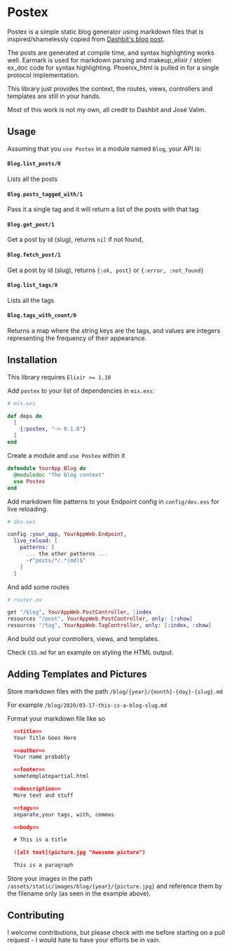 # Postex

Postex is a simple static blog generator using markdown files that is inspired/shamelessly copied from [Dashbit's blog post](https://dashbit.co/blog/welcome-to-our-blog-how-it-was-made).

The posts are generated at compile time, and syntax highlighting works well. Earmark is used 
for markdown parsing and makeup_elixir / stolen ex_doc code for syntax highlighting. Phoenix_html is pulled in for a single protocol implementation.

This library just provides the context, the routes, views, controllers and templates are still in your hands.

Most of this work is not my own, all credit to Dashbit and José Valim.

## Usage

Assuming that you `use Postex` in a module named `Blog`, your API is:

####  `Blog.list_posts/0`

Lists all the posts

#### `Blog.posts_tagged_with/1`

Pass it a single tag and it will return a list of the posts with that tag

#### `Blog.get_post/1`

Get a post by id (slug), returns `nil` if not found,

#### `Blog.fetch_post/1`

Get a post by id (slug), returns `{:ok, post}` or `{:error, :not_found}`
  
#### `Blog.list_tags/0`

Lists all the tags

#### `Blog.tags_with_count/0`

Returns a map where the string keys are the tags, and values are integers representing the frequency of their appearance.


## Installation

This library requires `Elixir >= 1.10`

Add `postex` to your list of dependencies in `mix.exs`:

```elixir
# mix.exs

def deps do
  [
    {:postex, "~> 0.1.0"}
  ]
end
```

Create a module and `use Postex` within it

```elixir
defmodule YourApp.Blog do
  @moduledoc "The blog context"
  use Postex
end
```

Add markdown file patterns to your Endpoint config in `config/dev.exs` for live reloading.

```elixir
# dev.exs

config :your_app, YourAppWeb.Endpoint,
  live_reload: [
    patterns: [
      ... the other patterns ...
      ~r"posts/*/.*(md)$"
    ]
  ]
```

And add some routes

```elixir
# router.ex

get "/blog", YourAppWeb.PostController, :index
resources "/post", YourAppWeb.PostController, only: [:show]
resources "/tag", YourAppWeb.TagController, only: [:index, :show]
```

And build out your controllers, views, and templates.

Check `CSS.md` for an example on styling the HTML output.


## Adding Templates and Pictures

Store markdown files with the path `/blog/{year}/{month}-{day}-{slug}.md` 

For example `/blog/2020/03-17-this-is-a-blog-slug.md`


Format your markdown file like so

```markdown
  ==title==
  Your Title Goes Here

  ==author==
  Your name probably

  ==footer==
  sometemplatepartial.html

  ==description==
  More text and stuff

  ==tags==
  separate,your tags, with, commas

  ==body==

  # This is a title

  ![alt text](picture.jpg "Awesome picture")

  This is a paragraph

```

Store your images in the path `/assets/static/images/blog/{year}/{picture.jpg}` and reference them by the filename only (as seen in the example above).

## Contributing

I welcome contributions, but please check with me before starting on a pull request - I would hate to have your efforts be in vain.
